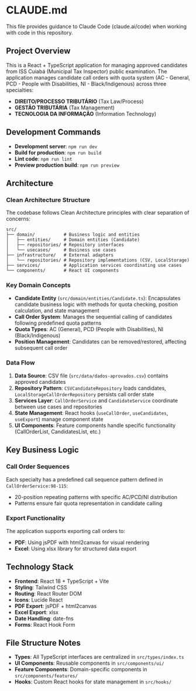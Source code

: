# CLAUDE.md

This file provides guidance to Claude Code (claude.ai/code) when working with code in this repository.

## Project Overview

This is a React + TypeScript application for managing approved candidates from ISS Cuiabá (Municipal Tax Inspector) public examination. The application manages candidate call orders with quota system (AC - General, PCD - People with Disabilities, NI - Black/Indigenous) across three specialties:

- **DIREITO/PROCESSO TRIBUTÁRIO** (Tax Law/Process)
- **GESTÃO TRIBUTÁRIA** (Tax Management) 
- **TECNOLOGIA DA INFORMAÇÃO** (Information Technology)

## Development Commands

- **Development server**: `npm run dev`
- **Build for production**: `npm run build`
- **Lint code**: `npm run lint`
- **Preview production build**: `npm run preview`

## Architecture

### Clean Architecture Structure

The codebase follows Clean Architecture principles with clear separation of concerns:

```
src/
├── domain/           # Business logic and entities
│   ├── entities/     # Domain entities (Candidate)
│   ├── repositories/ # Repository interfaces
│   └── usecases/     # Business use cases
├── infrastructure/   # External adapters
│   └── repositories/ # Repository implementations (CSV, LocalStorage)
├── services/         # Application services coordinating use cases
└── components/       # React UI components
```

### Key Domain Concepts

- **Candidate Entity** (`src/domain/entities/Candidate.ts`): Encapsulates candidate business logic with methods for quota checking, position calculation, and state management
- **Call Order System**: Manages the sequential calling of candidates following predefined quota patterns
- **Quota Types**: AC (General), PCD (People with Disabilities), NI (Black/Indigenous)
- **Position Management**: Candidates can be removed/restored, affecting subsequent call order

### Data Flow

1. **Data Source**: CSV file (`src/data/dados-aprovados.csv`) contains approved candidates
2. **Repository Pattern**: `CSVCandidateRepository` loads candidates, `LocalStorageCallOrderRepository` persists call order state
3. **Services Layer**: `CallOrderService` and `CandidateService` coordinate between use cases and repositories
4. **State Management**: React hooks (`useCallOrder`, `useCandidates`, `useExport`) manage component state
5. **UI Components**: Feature components handle specific functionality (CallOrderList, CandidatesList, etc.)

## Key Business Logic

### Call Order Sequences

Each specialty has a predefined call sequence pattern defined in `CallOrderService:98-115`:
- 20-position repeating patterns with specific AC/PCD/NI distribution
- Patterns ensure fair quota representation in candidate calling

### Export Functionality

The application supports exporting call orders to:
- **PDF**: Using jsPDF with html2canvas for visual rendering
- **Excel**: Using xlsx library for structured data export

## Technology Stack

- **Frontend**: React 18 + TypeScript + Vite
- **Styling**: Tailwind CSS
- **Routing**: React Router DOM
- **Icons**: Lucide React
- **PDF Export**: jsPDF + html2canvas  
- **Excel Export**: xlsx
- **Date Handling**: date-fns
- **Forms**: React Hook Form

## File Structure Notes

- **Types**: All TypeScript interfaces are centralized in `src/types/index.ts`
- **UI Components**: Reusable components in `src/components/ui/`
- **Feature Components**: Domain-specific components in `src/components/features/`
- **Hooks**: Custom React hooks for state management in `src/hooks/`